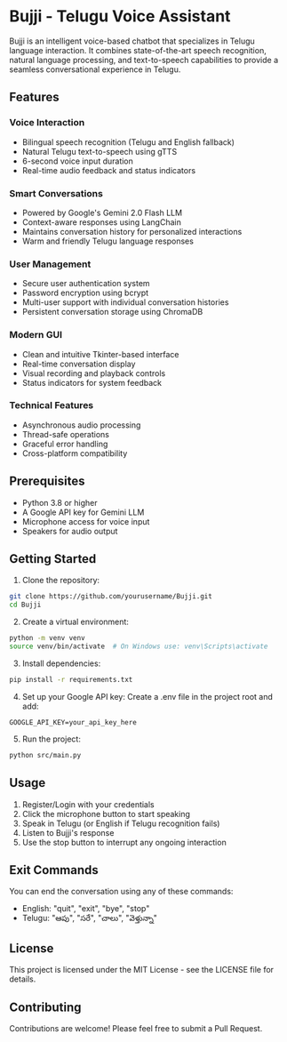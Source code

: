 # Bujji - Telugu Voice Assistant

Bujji is an intelligent voice-based chatbot that specializes in Telugu language interaction. It combines state-of-the-art speech recognition, natural language processing, and text-to-speech capabilities to provide a seamless conversational experience in Telugu.

## Features

### Voice Interaction
- Bilingual speech recognition (Telugu and English fallback)
- Natural Telugu text-to-speech using gTTS
- 6-second voice input duration
- Real-time audio feedback and status indicators

### Smart Conversations
- Powered by Google's Gemini 2.0 Flash LLM
- Context-aware responses using LangChain
- Maintains conversation history for personalized interactions
- Warm and friendly Telugu language responses

### User Management
- Secure user authentication system
- Password encryption using bcrypt
- Multi-user support with individual conversation histories
- Persistent conversation storage using ChromaDB

### Modern GUI
- Clean and intuitive Tkinter-based interface
- Real-time conversation display
- Visual recording and playback controls
- Status indicators for system feedback

### Technical Features
- Asynchronous audio processing
- Thread-safe operations
- Graceful error handling
- Cross-platform compatibility

## Prerequisites

- Python 3.8 or higher
- A Google API key for Gemini LLM
- Microphone access for voice input
- Speakers for audio output

## Getting Started

1. Clone the repository:
```bash
git clone https://github.com/yourusername/Bujji.git
cd Bujji
```

2. Create a virtual environment:
```bash
python -m venv venv
source venv/bin/activate  # On Windows use: venv\Scripts\activate
```

3. Install dependencies:
```bash
pip install -r requirements.txt
```

4. Set up your Google API key:
Create a .env file in the project root and add:
```
GOOGLE_API_KEY=your_api_key_here
```

5. Run the project:
```bash
python src/main.py
```

## Usage

1. Register/Login with your credentials
2. Click the microphone button to start speaking
3. Speak in Telugu (or English if Telugu recognition fails)
4. Listen to Bujji's response
5. Use the stop button to interrupt any ongoing interaction

## Exit Commands

You can end the conversation using any of these commands:
- English: "quit", "exit", "bye", "stop"
- Telugu: "ఆపు", "సరే", "చాలు", "వెళ్తున్నా"

## License

This project is licensed under the MIT License - see the LICENSE file for details.

## Contributing

Contributions are welcome! Please feel free to submit a Pull Request.